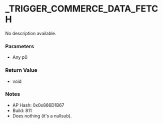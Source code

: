# _TRIGGER_COMMERCE_DATA_FETCH

No description available.

### Parameters
* Any p0

### Return Value
* void

### Notes
* AP Hash: 0x0x866D1B67
* Build: 811
* Does nothing (it's a nullsub).

